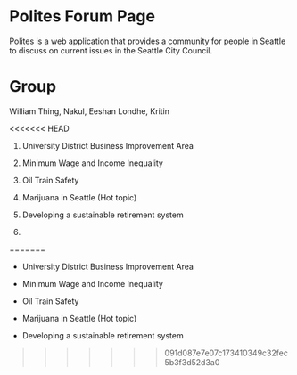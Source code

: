 # Polites Forum Page
Polites is a web application that provides a community for people in Seattle to discuss on current issues in the Seattle City Council.

Group
============
William Thing, Nakul, Eeshan Londhe, Kritin

<<<<<<< HEAD
1. University District Business Improvement Area

2. Minimum Wage and Income Inequality

3. Oil Train Safety

4. Marijuana in Seattle (Hot topic)

5. Developing a sustainable retirement system

6. 
=======
- University District Business Improvement Area

- Minimum Wage and Income Inequality

- Oil Train Safety

- Marijuana in Seattle (Hot topic)

- Developing a sustainable retirement system
>>>>>>> 091d087e7e07c173410349c32fec5b3f3d52d3a0
